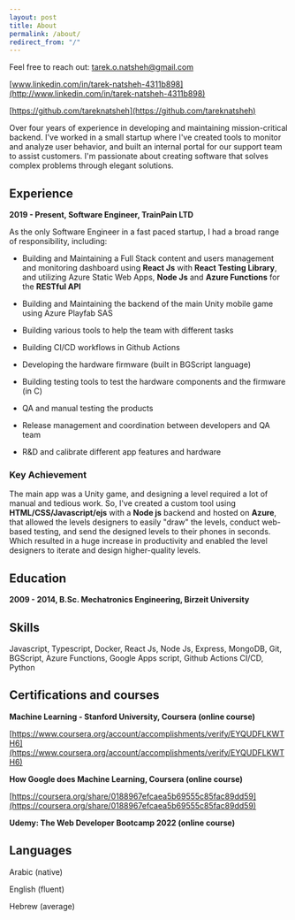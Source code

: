 ```yaml
---
layout: post
title: About
permalink: /about/
redirect_from: "/"
---
```



Feel free to reach out:
[tarek.o.natsheh@gmail.com](mailto:tarek.o.natsheh@gmail.com)

[www.linkedin.com/in/tarek-natsheh-4311b898](http://www.linkedin.com/in/tarek-natsheh-4311b898)

[https://github.com/tareknatsheh](https://github.com/tareknatsheh)

Over four years of experience in developing and maintaining mission-critical backend. I've worked in a small startup where I've created tools to monitor and analyze user behavior, and built an internal portal for our support team to assist customers. I'm passionate about creating software that solves complex problems through elegant solutions.


## **Experience**

**2019 - Present, Software Engineer, TrainPain LTD**

As the only Software Engineer in a  fast paced startup, I had a broad range of responsibility, including:

- Building and Maintaining a Full Stack content and users management and monitoring dashboard using **React Js** with **React Testing Library**, and utilizing Azure Static Web Apps, **Node Js** and **Azure Functions** for the **RESTful API**

- Building and Maintaining the backend of the main Unity mobile game using Azure Playfab SAS

- Building various tools to help the team with different tasks

- Building CI/CD workflows in Github Actions

- Developing the hardware firmware (built in BGScript language)

- Building testing tools to test the hardware components and the firmware (in C)

- QA and manual testing the products

- Release management and coordination between developers and QA team

- R&D and calibrate different app features and hardware


### **Key Achievement**

The main app was a Unity game, and designing a level required a lot of manual and tedious work. So, I've created a custom tool using **HTML/CSS/Javascript/ejs** with a **Node js** backend and hosted on **Azure**, that allowed the levels designers to easily "draw" the levels, conduct web-based testing, and send the designed levels to their phones in seconds. Which resulted in a huge increase in productivity and enabled the level designers to iterate and design  higher-quality levels.


## **Education**

**2009 - 2014, B.Sc. Mechatronics Engineering, Birzeit University**


## **Skills**

Javascript, Typescript, Docker, React Js, Node Js, Express, MongoDB, Git, BGScript, Azure Functions, Google Apps script, Github Actions CI/CD, Python


## **Certifications and courses**

**Machine Learning - Stanford University, Coursera (online course)**

[https://www.coursera.org/account/accomplishments/verify/EYQUDFLKWTH6](https://www.coursera.org/account/accomplishments/verify/EYQUDFLKWTH6)

**How Google does Machine Learning, Coursera (online course)**

[https://coursera.org/share/0188967efcaea5b69555c85fac89dd59](https://coursera.org/share/0188967efcaea5b69555c85fac89dd59)

**Udemy: The Web Developer Bootcamp 2022 (online course)**


## **Languages**

Arabic (native)

English (fluent)

Hebrew (average)

